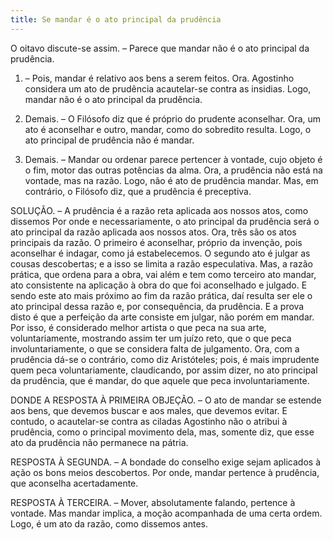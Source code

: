 ```yaml
---
title: Se mandar é o ato principal da prudência
---
```


O oitavo discute-se assim. – Parece que mandar não é o ato principal da prudência.  

1. – Pois, mandar é relativo aos bens a serem feitos. Ora. Agostinho considera um ato de prudência acautelar-se contra as insidias. Logo, mandar não é o ato principal da prudência.  

2. Demais. – O Filósofo diz que é próprio do prudente aconselhar. Ora, um ato é aconselhar e outro, mandar, como do sobredito resulta. Logo, o ato principal de prudência não é mandar. 

3. Demais. – Mandar ou ordenar parece pertencer à vontade, cujo objeto é o fim, motor das outras potências da alma. Ora, a prudência não está na vontade, mas na razão. Logo, não é ato de prudência mandar.  Mas, em contrário, o Filósofo diz, que a prudência é preceptiva.  

SOLUÇÃO. – A prudência é a razão reta aplicada aos nossos atos, como dissemos Por onde e necessariamente, o ato principal da prudência será o ato principal da razão aplicada aos nossos atos. Ora, três são os atos principais da razão. O primeiro é aconselhar, próprio da invenção, pois aconselhar é indagar, como já estabelecemos. O segundo ato é julgar as cousas descobertas; e a isso se limita a razão especulativa. Mas, a razão prática, que ordena para a obra, vai além e tem como terceiro ato mandar, ato consistente na aplicação à obra do que foi aconselhado e julgado. E sendo este ato mais próximo ao fim da razão prática, daí resulta ser ele o ato principal dessa razão e, por consequência, da prudência.  E a prova disto é que a perfeição da arte consiste em julgar, não porém em mandar. Por isso, é considerado melhor artista o que peca na sua arte, voluntariamente, mostrando assim ter um juízo reto, que o que peca involuntariamente, o que se considera falta de julgamento. Ora, com a prudência dá-se o contrário, como diz Aristóteles; pois, é mais imprudente quem peca voluntariamente, claudicando, por assim dizer, no ato principal da prudência, que é mandar, do que aquele que peca involuntariamente.  

DONDE A RESPOSTA À PRIMEIRA OBJEÇÃO. – O ato de mandar se estende aos bens, que devemos buscar e aos males, que devemos evitar. E contudo, o acautelar-se contra as ciladas Agostinho não o atribui à prudência, como o principal movimento dela, mas, somente diz, que esse ato da prudência não permanece na pátria.  

RESPOSTA À SEGUNDA. – A bondade do conselho exige sejam aplicados à ação os bons meios descobertos. Por onde, mandar pertence à prudência, que aconselha acertadamente.  

RESPOSTA À TERCEIRA. – Mover, absolutamente falando, pertence à vontade. Mas mandar implica, a moção acompanhada de uma certa ordem. Logo, é um ato da razão, como dissemos antes.